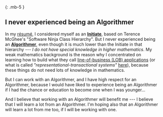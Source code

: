 <div class="resume-section-content col-md-10" id="not-an-algorithmer" markdown="1">

{: .mb-5 }
## I never experienced being an Algorithmer

In my [résumé](/resume/2021/#software-ninja-class), I considered myself as an [**Initiate**](https://terencemcghee.com/FileStore/Tech/1D0C454A70AC3AEF01BB1BAAD94C8753.html#initiate), based on Terence McGhee's "Software Ninja Class Hierarchy". But I never experienced being an [**Algorithmer**](https://terencemcghee.com/FileStore/Tech/1D0C454A70AC3AEF01BB1BAAD94C8753.html#algorithmer), even though it is much lower than the Initiate in that hierarchy --- _I do not have special knowledge in higher mathematics_. My weak mathematics background is the reason why I concentrated on learning how to build what they call [line-of-business (LOB) applications](https://blogs.msdn.microsoft.com/dragoman/2007/07/19/what-is-a-lob-application/) (or what is called _"representational-transactional systems"_ [here](https://web.archive.org/web/20190109022046/https://aryehoffman.com/entry/classifying-software/)), because these things do not need lots of knowledge in mathematics.

But I can work with an Algorithmer, and I have high respect for an Algorithmer, because I would have liked to experience being an Algorithmer if I had the chance or education to become one when I was younger...

And I believe that working with an Algorithmer will benefit me --- I believe that I will learn a lot from an Algorithmer. I'm hoping also that an Algorithmer will learn a lot from me too, if I will be working with one.

</div>
